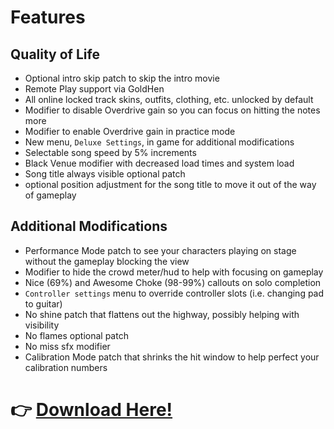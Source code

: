 # Features

## Quality of Life
* Optional intro skip patch to skip the intro movie
* Remote Play support via GoldHen
* All online locked track skins, outfits, clothing, etc. unlocked by default
* Modifier to disable Overdrive gain so you can focus on hitting the notes more
* Modifier to enable Overdrive gain in practice mode
* New menu, `Deluxe Settings`, in game for additional modifications
* Selectable song speed by 5% increments
* Black Venue modifier with decreased load times and system load
* Song title always visible optional patch
* optional position adjustment for the song title to move it out of the way of gameplay

## Additional Modifications
* Performance Mode patch to see your characters playing on stage without the gameplay blocking the view
* Modifier to hide the crowd meter/hud to help with focusing on gameplay
* Nice (69%) and Awesome Choke (98-99%) callouts on solo completion
* `Controller settings` menu to override controller slots (i.e. changing pad to guitar)
* No shine patch that flattens out the highway, possibly helping with visibility
* No flames optional patch
* No miss sfx modifier
* Calibration Mode patch that shrinks the hit window to help perfect your calibration numbers


# 👉 [Download Here!](https://github.com/hmxmilohax/rock-band-4-deluxe#%EF%B8%8F-what-youll-need)
